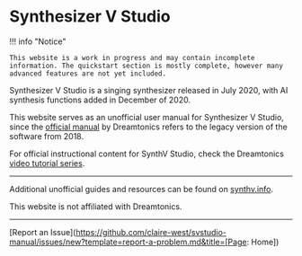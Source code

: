 # Synthesizer V Studio

<!-- ![Synthesizer V Logo](img/synthesizer-v.png) -->

!!! info "Notice"

    This website is a work in progress and may contain incomplete information. The quickstart section is mostly complete, however many advanced features are not yet included.

Synthesizer V Studio is a singing synthesizer released in July 2020, with AI synthesis functions added in December of 2020.

This website serves as an unofficial user manual for Synthesizer V Studio, since the [official manual](https://synthesizerv.com/manual/) by Dreamtonics refers to the legacy version of the software from 2018.

For official instructional content for SynthV Studio, check the Dreamtonics [video tutorial series](https://www.youtube.com/playlist?list=PLmYtpIFKN5iKaUlB6mRGzFJ0SGRJgRIPz).

---

Additional unofficial guides and resources can be found on [synthv.info](https://synthv.info/).

This website is not affiliated with Dreamtonics.

---

[Report an Issue](https://github.com/claire-west/svstudio-manual/issues/new?template=report-a-problem.md&title=[Page: Home])